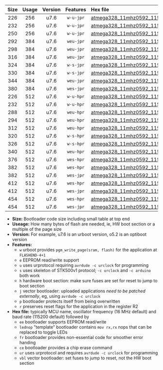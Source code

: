 |Size|Usage|Version|Features|Hex file|
|:-:|:-:|:-:|:-:|:--|
|226|256|u7.6|`w-u-jpr`|[atmega328_11mhz0592_115200bps_ur_vbl.hex](https://raw.githubusercontent.com/stefanrueger/urboot/main/atmega328_11mhz0592_115200bps_ur_vbl.hex)|
|232|256|u7.6|`w-u-jpr`|[atmega328_11mhz0592_115200bps_lednop_ur_vbl.hex](https://raw.githubusercontent.com/stefanrueger/urboot/main/atmega328_11mhz0592_115200bps_lednop_ur_vbl.hex)|
|250|256|u7.6|`w-u-jpr`|[atmega328_11mhz0592_115200bps_lednop_fr_ur_vbl.hex](https://raw.githubusercontent.com/stefanrueger/urboot/main/atmega328_11mhz0592_115200bps_lednop_fr_ur_vbl.hex)|
|292|384|u7.6|`weu-jpr`|[atmega328_11mhz0592_115200bps_ee_ur_vbl.hex](https://raw.githubusercontent.com/stefanrueger/urboot/main/atmega328_11mhz0592_115200bps_ee_ur_vbl.hex)|
|298|384|u7.6|`weu-jpr`|[atmega328_11mhz0592_115200bps_ee_lednop_ur_vbl.hex](https://raw.githubusercontent.com/stefanrueger/urboot/main/atmega328_11mhz0592_115200bps_ee_lednop_ur_vbl.hex)|
|316|384|u7.6|`weu-jpr`|[atmega328_11mhz0592_115200bps_ee_lednop_fr_ur_vbl.hex](https://raw.githubusercontent.com/stefanrueger/urboot/main/atmega328_11mhz0592_115200bps_ee_lednop_fr_ur_vbl.hex)|
|324|384|u7.6|`w-s-jpr`|[atmega328_11mhz0592_115200bps_vbl.hex](https://raw.githubusercontent.com/stefanrueger/urboot/main/atmega328_11mhz0592_115200bps_vbl.hex)|
|330|384|u7.6|`w-s-jpr`|[atmega328_11mhz0592_115200bps_lednop_vbl.hex](https://raw.githubusercontent.com/stefanrueger/urboot/main/atmega328_11mhz0592_115200bps_lednop_vbl.hex)|
|344|384|u7.6|`weu-jpr`|[atmega328_11mhz0592_115200bps_ee_lednop_fr_ce_ur_vbl.hex](https://raw.githubusercontent.com/stefanrueger/urboot/main/atmega328_11mhz0592_115200bps_ee_lednop_fr_ce_ur_vbl.hex)|
|380|384|u7.6|`wes-jpr`|[atmega328_11mhz0592_115200bps_ee_vbl.hex](https://raw.githubusercontent.com/stefanrueger/urboot/main/atmega328_11mhz0592_115200bps_ee_vbl.hex)|
|226|512|u7.6|`w-u-hpr`|[atmega328_11mhz0592_115200bps_ur.hex](https://raw.githubusercontent.com/stefanrueger/urboot/main/atmega328_11mhz0592_115200bps_ur.hex)|
|232|512|u7.6|`w-u-hpr`|[atmega328_11mhz0592_115200bps_lednop_ur.hex](https://raw.githubusercontent.com/stefanrueger/urboot/main/atmega328_11mhz0592_115200bps_lednop_ur.hex)|
|288|512|u7.6|`weu-hpr`|[atmega328_11mhz0592_115200bps_ee_ur.hex](https://raw.githubusercontent.com/stefanrueger/urboot/main/atmega328_11mhz0592_115200bps_ee_ur.hex)|
|294|512|u7.6|`weu-hpr`|[atmega328_11mhz0592_115200bps_ee_lednop_ur.hex](https://raw.githubusercontent.com/stefanrueger/urboot/main/atmega328_11mhz0592_115200bps_ee_lednop_ur.hex)|
|312|512|u7.6|`weu-hpr`|[atmega328_11mhz0592_115200bps_ee_lednop_fr_ur.hex](https://raw.githubusercontent.com/stefanrueger/urboot/main/atmega328_11mhz0592_115200bps_ee_lednop_fr_ur.hex)|
|320|512|u7.6|`w-s-hpr`|[atmega328_11mhz0592_115200bps.hex](https://raw.githubusercontent.com/stefanrueger/urboot/main/atmega328_11mhz0592_115200bps.hex)|
|326|512|u7.6|`w-s-hpr`|[atmega328_11mhz0592_115200bps_lednop.hex](https://raw.githubusercontent.com/stefanrueger/urboot/main/atmega328_11mhz0592_115200bps_lednop.hex)|
|340|512|u7.6|`weu-hpr`|[atmega328_11mhz0592_115200bps_ee_lednop_fr_ce_ur.hex](https://raw.githubusercontent.com/stefanrueger/urboot/main/atmega328_11mhz0592_115200bps_ee_lednop_fr_ce_ur.hex)|
|376|512|u7.6|`wes-hpr`|[atmega328_11mhz0592_115200bps_ee.hex](https://raw.githubusercontent.com/stefanrueger/urboot/main/atmega328_11mhz0592_115200bps_ee.hex)|
|382|512|u7.6|`wes-hpr`|[atmega328_11mhz0592_115200bps_ee_lednop.hex](https://raw.githubusercontent.com/stefanrueger/urboot/main/atmega328_11mhz0592_115200bps_ee_lednop.hex)|
|382|512|u7.6|`wes-jpr`|[atmega328_11mhz0592_115200bps_ee_lednop_vbl.hex](https://raw.githubusercontent.com/stefanrueger/urboot/main/atmega328_11mhz0592_115200bps_ee_lednop_vbl.hex)|
|412|512|u7.6|`wes-hpr`|[atmega328_11mhz0592_115200bps_ee_lednop_fr.hex](https://raw.githubusercontent.com/stefanrueger/urboot/main/atmega328_11mhz0592_115200bps_ee_lednop_fr.hex)|
|412|512|u7.6|`wes-jpr`|[atmega328_11mhz0592_115200bps_ee_lednop_fr_vbl.hex](https://raw.githubusercontent.com/stefanrueger/urboot/main/atmega328_11mhz0592_115200bps_ee_lednop_fr_vbl.hex)|
|454|512|u7.6|`wes-hpr`|[atmega328_11mhz0592_115200bps_ee_lednop_fr_ce.hex](https://raw.githubusercontent.com/stefanrueger/urboot/main/atmega328_11mhz0592_115200bps_ee_lednop_fr_ce.hex)|
|454|512|u7.6|`wes-jpr`|[atmega328_11mhz0592_115200bps_ee_lednop_fr_ce_vbl.hex](https://raw.githubusercontent.com/stefanrueger/urboot/main/atmega328_11mhz0592_115200bps_ee_lednop_fr_ce_vbl.hex)|

- **Size:** Bootloader code size including small table at top end
- **Useage:** How many bytes of flash are needed, ie, HW boot section or a multiple of the page size
- **Version:** For example, u7.6 is an urboot version, o5.2 is an optiboot version
- **Features:**
  + `w` urboot provides `pgm_write_page(sram, flash)` for the application at `FLASHEND-4+1`
  + `e` EEPROM read/write support
  + `u` uses urprotocol requiring `avrdude -c urclock` for programming
  + `s` uses skeleton of STK500v1 protocol; `-c urclock` and `-c arduino` both work
  + `h` hardware boot section: make sure fuses are set for reset to jump to boot section
  + `j` vector bootloader: uploaded applications *need to be patched externally*, eg, using `avrdude -c urclock`
  + `p` bootloader protects itself from being overwritten
  + `r` preserves reset flags for the application in the register R2
- **Hex file:** typically MCU name, oscillator frequency (16 MHz default) and baud rate (115200 default) followed by
  + `ee` bootloader supports EEPROM read/write
  + `lednop` "template" bootloader contains `mov rx,rx` nops that can be replaced to toggle LEDs
  + `fr` bootloader provides non-essential code for smoother error handing
  + `ce` bootloader provides a chip erase command
  + `ur` uses urprotocol and requires `avrdude -c urclock` for programming
  + `vbl` vector bootloader: set fuses to jump to reset, not the HW boot section
